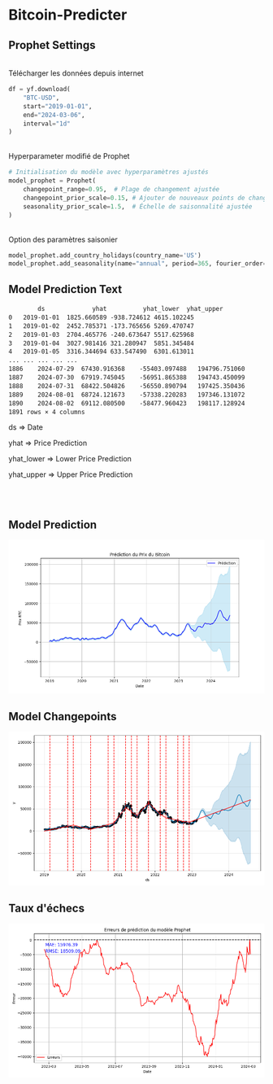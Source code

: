 # Bitcoin-Predicter

## Prophet Settings

<br>
Télécharger les données depuis internet

```py
df = yf.download(
    "BTC-USD",
    start="2019-01-01",
    end="2024-03-06",
    interval="1d"
)
```

<br>
Hyperparameter modifié de Prophet

```py
# Initialisation du modèle avec hyperparamètres ajustés
model_prophet = Prophet(
    changepoint_range=0.95,  # Plage de changement ajustée
    changepoint_prior_scale=0.15, # Ajouter de nouveaux points de changement
    seasonality_prior_scale=1.5,  # Échelle de saisonnalité ajustée
)
```

<br>
Option des paramètres saisonier

```py
model_prophet.add_country_holidays(country_name='US')
model_prophet.add_seasonality(name="annual", period=365, fourier_order=8)
```

## Model Prediction Text

```txt
	    ds	           yhat          yhat_lower	 yhat_upper
0	2019-01-01	1825.660589	-938.724612	4615.102245
1	2019-01-02	2452.785371	-173.765656	5269.470747
2	2019-01-03	2704.465776	-240.673647	5517.625968
3	2019-01-04	3027.981416	321.280947	5851.345484
4	2019-01-05	3316.344694	633.547490	6301.613011
...	...	...	...	...
1886	2024-07-29	67430.916368	-55403.097488	194796.751060
1887	2024-07-30	67919.745045	-56951.865388	194743.450099
1888	2024-07-31	68422.504826	-56550.890794	197425.350436
1889	2024-08-01	68724.121673	-57338.220283	197346.131072
1890	2024-08-02	69112.080500	-58477.960423	198117.128924
1891 rows × 4 columns
```
ds => Date

yhat => Price Prediction

yhat_lower => Lower Price Prediction

yhat_upper => Upper Price Prediction

<br>
<br>

## Model Prediction

![no image](https://github.com/Creator754915/Bitcoin-Predicter/blob/main/bitcoin_prediction_plot.png)

## Model Changepoints

![no image](https://github.com/Creator754915/Bitcoin-Predicter/blob/main/figure_with_changepoints.png)

## Taux d'échecs

![no image](https://github.com/Creator754915/Bitcoin-Predicter/blob/main/taux_derreurs_ia.png)
